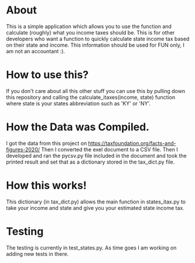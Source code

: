 # About
This is a simple application which allows you to use the function and calculate (roughly) what you income taxes should be.
This is for other developers who want a function to quickly calculate state income tax based on their state and income.
This information should be used for FUN only, I am not an accountant :).

# How to use this?
If you don't care about all this other stuff you can use this by pulling down this repository and calling the calculate_itaxes(income, state) function where state is your states abbreviation such as 'KY' or 'NY'.

# How the Data was Compiled.
I got the data from this project on https://taxfoundation.org/facts-and-figures-2020/
Then I converted the exel document to a CSV file. 
Then I developed and ran the pycsv.py file included in the document and took the printed result and set that as a dictionary stored
in the tax_dict.py file.

# How this works!
This dictionary (in tax_dict.py) allows the main function in states_itax.py to take your income and state and give you your estimated state income tax.

# Testing
The testing is currently in test_states.py. As time goes I am working on adding new tests in there.


